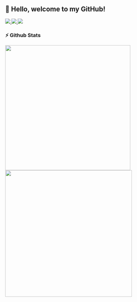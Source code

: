 <!--
### Hi there 👋
**javeriatabassum145/javeriatabassum145** is a ✨ _special_ ✨ repository because its `README.md` (this file) appears on your GitHub profile.

Here are some ideas to get you started:

- 🔭 I’m currently working on ...
- 🌱 I’m currently learning ...
- 👯 I’m looking to collaborate on ...
- 🤔 I’m looking for help with ...
- 💬 Ask me about ...
- 📫 How to reach me: ...
- 😄 Pronouns: ...
- ⚡ Fun fact: ...
-->


## 👋 Hello, welcome to my GitHub!

<a href="https://medium.com/@javeriatabassum514" target="_blank">
    <img src="https://img.shields.io/badge/MEDIUM-12100E?logo=medium&color=black&logoColor=white" />
</a>
<a href="https://www.linkedin.com/in/javeria-tabassum-176204194/" target="_blank">
    <img src="https://img.shields.io/badge/LINKEDIN-12100E?logo=linkedin&color=blue&logoColor=white" />
</a>
<a href="http://portfolio.javeriatabassum.live/" target="_blank">
    <img src="https://img.shields.io/badge/WEBSITE-12100E?logo=html5&color=fe6e95&logoColor=white" />
</a>


### ⚡️ Github Stats
<p>
  <img width="400px" height="400px" src="https://github-readme-stats.vercel.app/api?username=javeriatabassum145&show_icons=true&theme=nightowl&hide_border=true&bg_color=1F222E" />
  <img width="405px" height= "405px" src="https://github-readme-streak-stats.herokuapp.com?user=javeriatabassum145&theme=nightowl&hide_border=true&fire=C77800&ring=DD910B&background=1F222E" />
</p>




